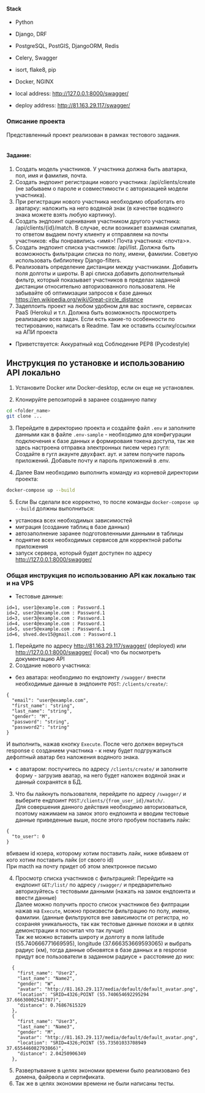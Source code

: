 #### Stack

- Python
- Django, DRF
- PostgreSQL, PostGIS, DjangoORM, Redis
- Celery, Swagger
- isort, flake8, pip
- Docker, NGINX

- local address: http://127.0.0.1:8000/swagger/ <br>
- deploy address: http://81.163.29.117/swagger/

### Описание проекта

Представленный проект реализован в рамках тестового задания.<br>
<br>
#### Задание:
1. Создать модель участников. У участника должна быть аватарка, пол, имя и фамилия, почта.
2. Создать эндпоинт регистрации нового участника: /api/clients/create (не забываем о пароле и совместимости с авторизацией модели участника).
3. При регистрации нового участника необходимо обработать его аватарку: наложить на него водяной знак (в качестве водяного знака можете взять любую картинку).
4. Создать эндпоинт оценивания участником другого участника: /api/clients/{id}/match. В случае, если возникает взаимная симпатия, то ответом выдаем почту клиенту и отправляем на почты участников: «Вы понравились <имя>! Почта участника: <почта>».
5. Создать эндпоинт списка участников: /api/list. Должна быть возможность фильтрации списка по полу, имени, фамилии. Советую использовать библиотеку Django-filters.
6. Реализовать определение дистанции между участниками. Добавить поля долготы и широты. В api списка добавить дополнительный фильтр, который показывает участников в пределах заданной дистанции относительно авторизованного пользователя. Не забывайте об оптимизации запросов к базе данных
https://en.wikipedia.org/wiki/Great-circle_distance
7. Задеплоить проект на любом удобном для вас хостинге, сервисах PaaS (Heroku) и т.п. Должна быть возможность просмотреть реализацию всех задач. Если есть какие-то особенности по тестированию, написать в Readme. Там же оставить ссылку/ссылки на АПИ проекта
- Приветствуется:
Аккуратный код
Соблюдение PEP8 (Pycodestyle)


## Инструкция по установке и использованию API локально

1. Установите Docker или Docker-desktop, если он еще не установлен.

2. Клонируйте репозиторий в заранее созданную папку

```bash
cd <folder_name>
git clone ...
```

3. Перейдите в директорию проекта и создайте файл `.env` и заполните
данными как в файле `.env-sample` - необходимо для конфигурации подключения
к базе данных и формироваия токена доступа, так же здесь настроена отправка электронных писем через гугл:<br>
Создайте в гугл акаунте двухфакт. аут. и затем получите пароль приложений. Добавьте почту и пароль приложений в .env.

4. Далее Вам необходимо выполнить команду из корневой директории проекта:
```bash
docker-compose up --build
```

5. Если Вы сделали все корректно, то после команды `docker-compose up --build`
должны выполниться:
- установка всех необходимых зависимостей
- миграция (создание таблиц в базе данных)
- автозаполнение заранее подготовленными данными в таблицы
- поднятие всех необходимых сервисов для корректной работы приложения
- запуск сервера, который будет доступен по адресу http://127.0.0.1:8000/swagger/


### Общая инструкция по использованию API как локально так и на VPS

- Тестовые данные:
```
id=1, user1@example.com : Password.1
id=2, user2@example.com : Password.1
id=3, user3@example.com : Password.1
id=4, user4@example.com : Password.1
id=5, user5@example.com : Password.1
id=6, shved.dev15@gmail.com : Password.1
```

1. Перейдите по адресу http://81.163.29.117/swagger/ (deployed) или http://127.0.0.1:8000/swagger/ (local) что бы посмотреть документацию API
2. Создание нового участника:
- без аватара:
необходимо по ендпоинту `/swagger/` внести необходимые данные в эндпоинте `POST`: `/clients/create/`:
```
{
  "email": "user@example.com",
  "first_name": "string",
  "last_name": "string",
  "gender": "M",
  "password": "string",
  "password2": "string"
}
```

И выполнить, нажав кнопку `Execute`. После чего должен вернуться response с созданием участника - к нему будет подгружаться дефолтный аватар без наложения водяного знака.
- с аватаром:
постучитесь по адресу `/clients/create/` и заполните форму - загрузив аватар, на него будет наложен водяной знак и данный сохранятся в БД.

3. Что бы лайкнуть пользователя, перейдите по адресу `/swagger/` и выберите ендпоинт `POST`:`/clients/{from_user_id}/match/`.<br>
Для совершения данного действия необходимо авторизоваться, поэтому нажимаем на замок этого ендпоинта и вводим тестовые данные приведенные выше, после этого пробуем поставить лайк:
```
{
  "to_user": 0
}
```
вбиваем id юзера, которому хотим поставить лайк, ниже вбиваем от кого хотим поставить лайк (от своего id)<br>
При macth на почту придет об этом электронное письмо

4. Просмотр списка участников с фильтрацией:
Перейдите на ендпоинт `GET`:`/list/` по адресу `/swagger/`  и предварительно авторизуйтесь с тестовыми данными (нажать на замок ендпоинта и ввести данные)<br>
Далее можно получить просто список участников без филтрации нажав на `Execute`, можно произвести фильтрацию по полу, имени, фамилии. (данные фильтруются вне зависимости от регистра, но сохраняя уникальность, так как тестовые данные похожи и в целях демонстрации я посчитал что так лучше)<br>
Так же можно вставить широту и долготу в поля latitude (55.740666771669595), longitude (37.666353669593065) и  выбрать радиус (км), тогда данные обновятся в базе данных и в response придут все пользователи в заданном радиусе + расстояние до них:
```
  {
    "first_name": "User2",
    "last_name": "Name2",
    "gender": "W",
    "avatar": "http://81.163.29.117/media/default/default_avatar.png",
    "location": "SRID=4326;POINT (55.740654692295294 37.66630002541707)",
    "distance": 0.76867615329
  },
  {
    "first_name": "User3",
    "last_name": "Name3",
    "gender": "M",
    "avatar": "http://81.163.29.117/media/default/default_avatar.png",
    "location": "SRID=4326;POINT (55.73501033708949 37.655446082793866)",
    "distance": 2.04250906349
  },
```

5. Развертывание в целях экономии времени было реализовано без домена, файрвола и сертификата.
6. Так же в целях экономии времени не были написаны тесты.

